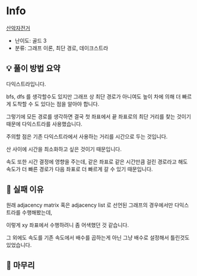 # Info
[산악자전거](https://boj.kr/2158)

- 난이도: 골드 3
- 분류: 그래프 이론, 최단 경로, 데이크스트라

## 💡 풀이 방법 요약

다익스트라입니다.

bfs, dfs 를 생각할수도 있지만 그래프 상 최단 경로가 아니여도 높이 차에 의해 더 빠르게 도착할 수 도 있다는 점을 알아야 합니다.

그렇기에 모든 경로를 생각하면 결국 첫 좌표에서 끝 좌표로의 최단 거리를 찾는 것이기 때문에 다익스트라를 사용했습니다.

주의할 점은 기존 다익스트라에서 사용하는 거리를 시간으로 두는 것입니다.

산 사이에 시간을 최소화하고 싶은 것이기 때문입니다.

속도 또한 시간 결정에 영향을 주는데, 같은 좌표로 같은 시간만큼 걸린 경로라고 해도 속도가 더 빠른 경로가 다음 좌표로 더 빠르게 갈 수 있기 때문입니다.

## 👀 실패 이유

원래 adjacency matrix 혹은 adjacency list 로 선언된 그래프의 경우에서만 다익스트라를 수행해봤는데,

이렇게 xy 좌표에서 수행하려니 좀 어색했던 것 같습니다.

그 외에도 속도를 기존 속도에서 배수를 곱하는게 아닌 그냥 배수로 설정해서 틀린것도 있었습니다.

## 🙂 마무리
